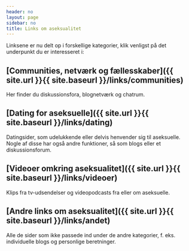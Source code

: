 ```yaml
---
header: no
layout: page
sidebar: no
title: Links om aseksualitet
---
```

Linksene er nu delt op i forskellige kategorier, klik venligst på det underpunkt du er interesseret i:

## [Communities, netværk og fællesskaber]({{ site.url }}{{ site.baseurl }}/links/communities)  
Her finder du diskussionsfora, blognetværk og chatrum.

## [Dating for aseksuelle]({{ site.url }}{{ site.baseurl }}/links/dating)  
Datingsider, som udelukkende eller delvis henvender sig til aseksuelle. Nogle af disse har også andre funktioner, så som blogs eller et diskussionsforum.

## [Videoer omkring aseksualitet]({{ site.url }}{{ site.baseurl }}/links/videoer)  
Klips fra tv-udsendelser og videopodcasts fra eller om aseksuelle.

## [Andre links om aseksualitet]({{ site.url }}{{ site.baseurl }}/links/andet)  
Alle de sider som ikke passede ind under de andre kategorier, f. eks. individuelle blogs og personlige beretninger.
